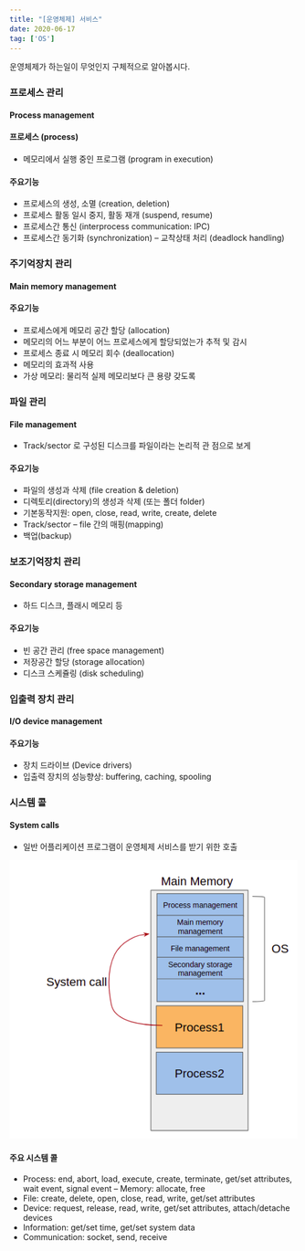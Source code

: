 ```yaml
---
title: "[운영체제] 서비스"
date: 2020-06-17
tag: ['OS']
---
```


운영체제가 하는일이 무엇인지 구체적으로 알아봅시다.

### 프로세스 관리

#### Process management

#### 프로세스 (process)

- 메모리에서 실행 중인 프로그램 (program in execution)

#### 주요기능

- 프로세스의 생성, 소멸 (creation, deletion)
- 프로세스 활동 일시 중지, 활동 재개 (suspend, resume)
- 프로세스간 통신 (interprocess communication: IPC)
- 프로세스간 동기화 (synchronization) – 교착상태 처리 (deadlock handling)

### 주기억장치 관리

#### Main memory management

#### 주요기능

- 프로세스에게 메모리 공간 할당 (allocation)
- 메모리의 어느 부분이 어느 프로세스에게 할당되었는가 추적
및 감시
- 프로세스 종료 시 메모리 회수 (deallocation)
- 메모리의 효과적 사용
- 가상 메모리: 물리적 실제 메모리보다 큰 용량 갖도록

### 파일 관리

#### File management

- Track/sector 로 구성된 디스크를 파일이라는 논리적 관
점으로 보게

#### 주요기능

- 파일의 생성과 삭제 (file creation & deletion)
- 디렉토리(directory)의 생성과 삭제 (또는 폴더 folder)
- 기본동작지원: open, close, read, write, create, delete
- Track/sector – file 간의 매핑(mapping)
- 백업(backup)

### 보조기억장치 관리

#### Secondary storage management

- 하드 디스크, 플래시 메모리 등

#### 주요기능

- 빈 공간 관리 (free space management)
- 저장공간 할당 (storage allocation)
- 디스크 스케쥴링 (disk scheduling)

### 입출력 장치 관리

#### I/O device management

#### 주요기능

- 장치 드라이브 (Device drivers)
- 입출력 장치의 성능향상: buffering, caching, spooling

### 시스템 콜

#### System calls

- 일반 어플리케이션 프로그램이 운영체제 서비스를 받기 위한 호출

![systemcall](./images/systemcall.png)

#### 주요 시스템 콜

- Process: end, abort, load, execute, create, terminate, get/set
attributes, wait event, signal event – Memory: allocate, free
- File: create, delete, open, close, read, write, get/set attributes
- Device: request, release, read, write, get/set attributes,
attach/detache devices
- Information: get/set time, get/set system data
- Communication: socket, send, receive
